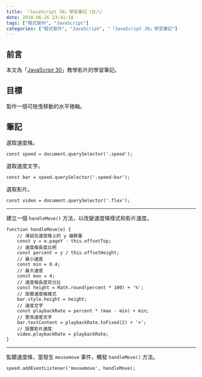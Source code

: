 ```yaml
---
title: 「JavaScript 30」學習筆記（廿八）
date: 2018-06-26 23:41:18
tags: ["程式寫作", "JavaScript"]
categories: ["程式寫作", "JavaScript", "「JavaScript 30」學習筆記"]
---
```


## 前言
本文為「[JavaScript 30](https://javascript30.com/)」教學影片的學習筆記。

## 目標
製作一個可拖曳移動的水平捲軸。

## 筆記
選取速度條。
```JS
const speed = document.querySelector('.speed');
```
選取速度文字。
```JS
const bar = speed.querySelector('.speed-bar');
```
選取影片。
```JS
const video = document.querySelector('.flex');
```
---
建立一個 `handleMove()` 方法，以改變速度條樣式和影片速度。
```JS
function handleMove(e) {
    // 滑鼠在速度條上的 y 偏移量
    const y = e.pageY - this.offsetTop;
    // 速度條長度比例
    const percent = y / this.offsetHeight;
    // 最小速度
    const min = 0.4;
    // 最大速度
    const max = 4;
    // 速度條長度百分比
    const height = Math.round(percent * 100) + '%';
    // 設置速度條樣式
    bar.style.height = height;
    // 速度文字
    const playbackRate = percent * (max - min) + min;
    // 更改速度文字
    bar.textContent = playbackRate.toFixed(2) + '×';
    // 設置影片速度
    video.playbackRate = playbackRate;
}
```
---
監聽速度條，當發生 `mousemove` 事件，觸發 `handleMove()` 方法。
```JS
speed.addEventListener('mousemove', handleMove);
```
